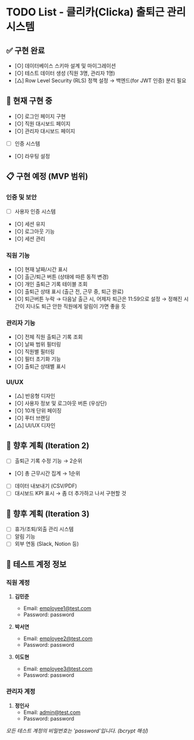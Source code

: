 # TODO List - 클리카(Clicka) 출퇴근 관리 시스템

## ✅ 구현 완료
- [○] 데이터베이스 스키마 설계 및 마이그레이션
- [○] 테스트 데이터 생성 (직원 3명, 관리자 1명)
- [△] Row Level Security (RLS) 정책 설정 → 백엔드(for JWT 인증) 분리 필요

## 🚧 현재 구현 중
- [○] 로그인 페이지 구현
- [○] 직원 대시보드 페이지
- [○] 관리자 대시보드 페이지
- [ ] 인증 시스템
- [○] 라우팅 설정

## 📋 구현 예정 (MVP 범위)

### 인증 및 보안
- [ ] 사용자 인증 시스템
- [○] 세션 유지
- [○] 로그아웃 기능
- [○] 세션 관리

### 직원 기능
- [○] 현재 날짜/시간 표시
- [○] 출근/퇴근 버튼 (상태에 따른 동적 변경)
- [○] 개인 출퇴근 기록 테이블 조회
- [○] 출퇴근 상태 표시 (출근 전, 근무 중, 퇴근 완료)
- [○] 퇴근버튼 누락 → 다음날 출근 시, 어제자 퇴근은 11:59으로 설정 → 정해진 시간이 지나도 퇴근 안한 직원에게 알림이 가면 좋을 듯

### 관리자 기능
- [○] 전체 직원 출퇴근 기록 조회
- [○] 날짜 범위 필터링
- [○] 직원별 필터링
- [○] 필터 초기화 기능
- [○] 출퇴근 상태별 표시

### UI/UX
- [△] 반응형 디자인
- [○] 사용자 정보 및 로그아웃 버튼 (우상단)
- [○] 10개 단위 페이징
- [○] 푸터 브랜딩
- [△] UI/UX 디자인

## 🔮 향후 계획 (Iteration 2)
- [ ] 출퇴근 기록 수정 기능 → 2순위
- [○] 총 근무시간 집계 → 1순위
- [ ] 데이터 내보내기 (CSV/PDF)
- [ ] 대시보드 KPI 표시 → 좀 더 추가하고 나서 구현할 것

## 🌟 향후 계획 (Iteration 3)
- [ ] 휴가/조퇴/외출 관리 시스템
- [ ] 알림 기능
- [ ] 외부 연동 (Slack, Notion 등)

## 🧪 테스트 계정 정보

### 직원 계정
1. **김민준**
   - Email: employee1@test.com
   - Password: password

2. **박서연**
   - Email: employee2@test.com
   - Password: password

3. **이도현**
   - Email: employee3@test.com
   - Password: password

### 관리자 계정
1. **정인사**
   - Email: admin@test.com
   - Password: password

*모든 테스트 계정의 비밀번호는 'password'입니다. (bcrypt 해싱)*
